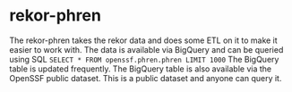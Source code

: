 # rekor-phren

The rekor-phren takes the rekor data and does some ETL on it to make it easier to work with.
The data is available via BigQuery and can be queried using SQL `SELECT * FROM openssf.phren.phren LIMIT 1000`
The BigQuery table is updated frequently. The BigQuery table is also available via the OpenSSF public dataset. 
This is a public dataset and anyone can query it.